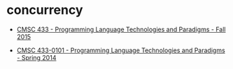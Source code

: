 # concurrency

+ [CMSC 433 - Programming Language Technologies and Paradigms - Fall 2015](https://www.cs.umd.edu/class/fall2015/cmsc433/)

+ [CMSC 433-0101 - Programming Language Technologies and Paradigms - Spring 2014](http://www.cs.umd.edu/class/spring2014/cmsc433-0101/)
